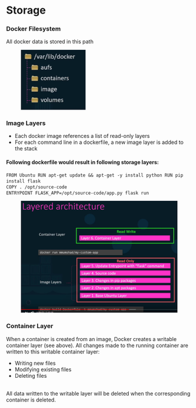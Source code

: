 # Storage

### Docker Filesystem

All docker data is stored in this path

<div align="left"><figure><img src="../../../.gitbook/assets/docker_filesystem.png" alt="" width="175"><figcaption></figcaption></figure></div>

### Image Layers

* Each docker image references a list of read-only layers
* For each command line in a dockerfile, a new image layer is added to the stack

#### Following dockerfile would result in following storage layers:

```docker
FROM Ubuntu RUN apt-get update && apt-get -y install python RUN pip install flask 
COPY . /opt/source-code 
ENTRYPOINT FLASK_APP=/opt/source-code/app.py flask run
```

<div align="left"><figure><img src="../../../.gitbook/assets/storage_layers.png" alt="" width="563"><figcaption></figcaption></figure></div>

### Container Layer

When a container is created from an image, Docker creates a writable container layer (see above). All changes made to the running container are written to this writable container layer:

* Writing new files
* Modifying existing files
* Deleting files

\
All data written to the writable layer will be deleted when the corresponding container is deleted.
